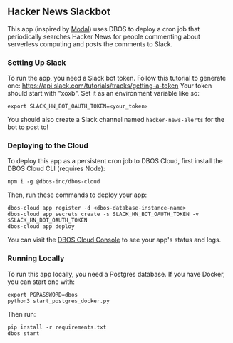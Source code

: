 ## Hacker News Slackbot

This app (inspired by [Modal](https://modal.com/docs/examples/hackernews_alerts)) uses DBOS to deploy a cron job that periodically searches Hacker News for people commenting about serverless computing and posts the comments to Slack.

### Setting Up Slack

To run the app, you need a Slack bot token.
Follow this tutorial to generate one: https://api.slack.com/tutorials/tracks/getting-a-token
Your token should start with "xoxb".
Set it as an environment variable like so:

```shell
export SLACK_HN_BOT_OAUTH_TOKEN=<your_token>
```

You should also create a Slack channel named `hacker-news-alerts` for the bot to post to!

### Deploying to the Cloud

To deploy this app as a persistent cron job to DBOS Cloud, first install the DBOS Cloud CLI (requires Node):

```shell
npm i -g @dbos-inc/dbos-cloud
```

Then, run these commands to deploy your app:

```shell
dbos-cloud app register -d <dbos-database-instance-name>
dbos-cloud app secrets create -s SLACK_HN_BOT_OAUTH_TOKEN -v $SLACK_HN_BOT_OAUTH_TOKEN
dbos-cloud app deploy
```

You can visit the [DBOS Cloud Console](https://console.dbos.dev/) to see your app's status and logs.

### Running Locally

To run this app locally, you need a Postgres database.
If you have Docker, you can start one with:

```shell
export PGPASSWORD=dbos
python3 start_postgres_docker.py
```

Then run:

```shell
pip install -r requirements.txt
dbos start
```